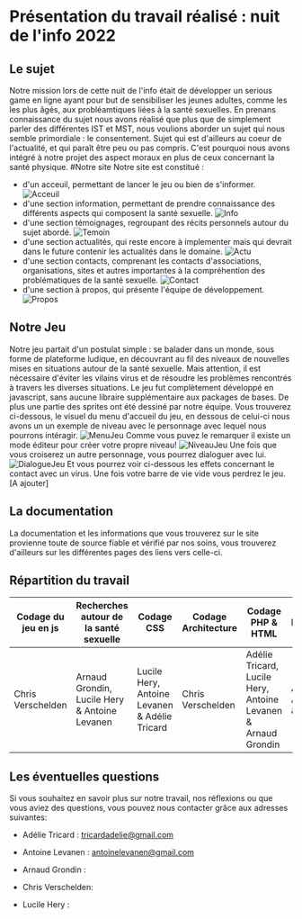 # Présentation du travail réalisé : nuit de l'info 2022
## Le sujet
Notre mission lors de cette nuit de l'info était de développer un serious game en ligne ayant pour but de sensibiliser les jeunes adultes, comme les les plus âgés, aux probléamtiques liées à la santé sexuelles.
En prenans connaissance du sujet nous avons réalisé que plus que de simplement parler des différentes IST et MST, nous voulions aborder un sujet qui nous semble primordiale : le consentement. Sujet qui est d'ailleurs au coeur de l'actualité, et qui paraît être peu ou pas compris. C'est pourquoi nous avons intégré à notre projet des aspect moraux en plus de ceux concernant la santé physique.
#Notre site
Notre site est constitué :
- d'un acceuil, permettant de lancer le jeu ou bien de s'informer.
![Acceuil](https://github.com/adededede/Info_de_nuit/blob/main/images/acceuil.png)
- d'une section information, permettant de prendre connaissance des différents aspects qui composent la santé sexuelle.
![Info](https://github.com/adededede/Info_de_nuit/blob/main/images/info.png)
- d'une section témoignages, regroupant des récits personnels autour du sujet abordé.
![Temoin](https://github.com/adededede/Info_de_nuit/blob/main/images/temoignage.png)
- d'une section actualités, qui reste encore à implementer mais qui devrait dans le future contenir les actualités dans le domaine.
![Actu](https://github.com/adededede/Info_de_nuit/blob/main/images/actu.png)
- d'une section contacts, comprenant les contacts d'associations, organisations, sites et autres importantes à la compréhention des problématiques de la santé sexuelle.
![Contact](https://github.com/adededede/Info_de_nuit/blob/main/images/contact.png)
- d'une section à propos, qui présente l'équipe de développement.
![Propos](https://github.com/adededede/Info_de_nuit/blob/main/images/about.png)

## Notre Jeu
Notre jeu partait d'un postulat simple : se balader dans un monde, sous forme de plateforme ludique, en découvrant au fil des niveaux de nouvelles mises en situations autour de la santé sexuelle. Mais attention, il est nécessaire d'éviter les vilains virus et de résoudre les problèmes rencontrés à travers les diverses situations.
Le jeu fut complètement développé en javascript, sans aucune libraire supplémentaire aux packages de bases. De plus une partie des sprites ont été dessiné par notre équipe.
Vous trouverez ci-dessous, le visuel du menu d'accueil du jeu, en dessous de celui-ci nous avons un un exemple de niveau avec le personnage avec lequel nous pourrons intéragir.
![MenuJeu](https://github.com/adededede/Info_de_nuit/blob/main/images/menu_jeu.png)
Comme vous puvez le remarquer il existe un mode éditeur pour créer votre propre niveau!
![NiveauJeu](https://github.com/adededede/Info_de_nuit/blob/main/images/niveau_jeu.png)
Une fois que vous croiserez un autre personnage, vous pourrez dialoguer avec lui.
![DialogueJeu](https://github.com/adededede/Info_de_nuit/blob/main/images/dialogue_jeu.png)
Et vous pourrez voir ci-dessous les effets concernant le contact avec un virus. Une fois votre barre de vie vide vous perdrez le jeu.
[A ajouter]
## La documentation 

La documentation et les informations que vous trouverez sur le site provienne toute de source fiable et vérifié par nos soins, vous trouverez d'ailleurs sur les différentes pages des liens vers celle-ci.

## Répartition du travail


| Codage du jeu en js| Recherches autour de la santé sexuelle | Codage CSS | Codage Architecture | Codage PHP & HTML | Documentations |
| --------- | ----------- | ---------- | ---------- | ---------- | ---------- |
| Chris Verschelden | Arnaud Grondin, Lucile Hery & Antoine Levanen | Lucile Hery, Antoine Levanen & Adélie Tricard |  Chris Verschelden | Adélie Tricard, Lucile Hery, Antoine Levanen & Arnaud Grondin | Adélie Tricard, Antoine Levanen & Lucile Hery |

## Les éventuelles questions 

Si vous souhaitez en savoir plus sur notre travail, nos réflexions ou que vous aviez des questions, vous pouvez nous contacter grâce aux adresses suivantes:

- Adélie Tricard : tricardadelie@gmail.com

- Antoine Levanen : antoinelevanen@gmail.com

- Arnaud Grondin : 
    
- Chris Verschelden: 

- Lucile Hery :
